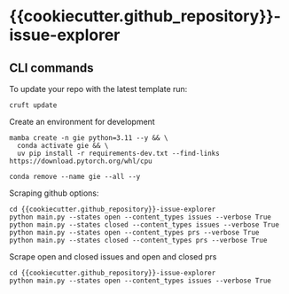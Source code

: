 # {{cookiecutter.github_repository}}-issue-explorer

## CLI commands

To update your repo with the latest template run:
```
cruft update
```

Create an environment for development
```
mamba create -n gie python=3.11 --y && \
  conda activate gie && \
  uv pip install -r requirements-dev.txt --find-links https://download.pytorch.org/whl/cpu
```

```
conda remove --name gie --all --y
```

Scraping github options:
```
cd {{cookiecutter.github_repository}}-issue-explorer
python main.py --states open --content_types issues --verbose True
python main.py --states closed --content_types issues --verbose True
python main.py --states open --content_types prs --verbose True
python main.py --states closed --content_types prs --verbose True
```

Scrape open and closed issues and open and closed prs
```
cd {{cookiecutter.github_repository}}-issue-explorer
python main.py --states open --content_types issues --verbose True
```
